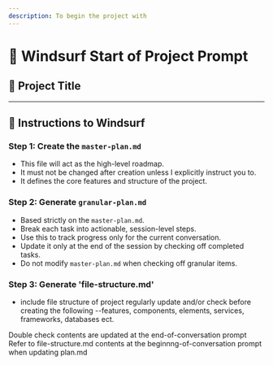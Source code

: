 ```yaml
---
description: To begin the project with
---
```


# 🚀 Windsurf Start of Project Prompt

## 🏁 Project Title

---

## 🧭 Instructions to Windsurf

### Step 1: Create the `master-plan.md`
- This file will act as the high-level roadmap.
- It must not be changed after creation unless I explicitly instruct you to.
- It defines the core features and structure of the project.

### Step 2: Generate `granular-plan.md`
- Based strictly on the `master-plan.md`.
- Break each task into actionable, session-level steps.
- Use this to track progress only for the current conversation.
- Update it only at the end of the session by checking off completed tasks.
- Do not modify `master-plan.md` when checking off granular items.

### Step 3: Generate 'file-structure.md'
- include file structure of project
regularly update and/or check before creating the following
--features, components, elements, services, frameworks, databases ect.

Double check contents are updated at the end-of-conversation prompt
Refer to file-structure.md contents at the beginnng-of-conversation prompt when updating plan.md





